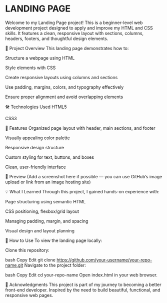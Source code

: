 # LANDING PAGE
Welcome to my Landing Page project! This is a beginner-level web development project designed to apply and improve my HTML and CSS skills. It features a clean, responsive layout with sections, columns, headers, footers, and thoughtful design elements.

🚀 Project Overview
This landing page demonstrates how to:

Structure a webpage using HTML

Style elements with CSS

Create responsive layouts using columns and sections

Use padding, margins, colors, and typography effectively

Ensure proper alignment and avoid overlapping elements

🛠️ Technologies Used
HTML5

CSS3

🎨 Features
Organized page layout with header, main sections, and footer

Visually appealing color palette

Responsive design structure

Custom styling for text, buttons, and boxes

Clean, user-friendly interface

📸 Preview
(Add a screenshot here if possible — you can use GitHub’s image upload or link from an image hosting site)

💡 What I Learned
Through this project, I gained hands-on experience with:

Page structuring using semantic HTML

CSS positioning, flexbox/grid layout

Managing padding, margin, and spacing

Visual design and layout planning

📂 How to Use
To view the landing page locally:

Clone this repository:

bash
Copy
Edit
git clone https://github.com/your-username/your-repo-name.git
Navigate to the project folder:

bash
Copy
Edit
cd your-repo-name
Open index.html in your web browser.

🙌 Acknowledgments
This project is part of my journey to becoming a better front-end developer. Inspired by the need to build beautiful, functional, and responsive web pages.

